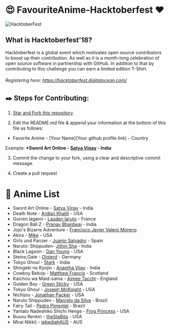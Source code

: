 # :heart_eyes: FavouriteAnime-Hacktoberfest :heart:
![HacktoberFest](https://i0.wp.com/wp.laravel-news.com/wp-content/uploads/2018/10/hacktoberfest-2018.jpg)
## What is Hacktoberfest'18?
Hacktoberfest is a global event which motivates open source contributors to boost up their contribution. As well as it is a month-long celebration of open source software in partnership with GitHub. In addition to that by contributing to this challenge you can earn a limited edition T-Shirt.

###### Registering here: https://hacktoberfest.digitalocean.com/


## :black_nib: Steps for Contributing: 

1. [Star and Fork this repository](https://github.com/satya-vinay/FavoriteAnime-Hacktoberfest.git).

2. Edit the README.md file & append your information at the bottom of this file as follows:

+ Favorite Anime - [Your Name](Your github profile link) - Country

Example: <b>*Sword Art Online - [Satya Vinay](https://github.com/satya-vinay) - India</b>

3. Commit the change to your fork, using a clear and descriptive commit message.

4. Create a pull request


# :ledger: Anime List 

* Sword Art Online - [Satya Vinay](https://github.com/satya-vinay) - India
* Death Note - [Ardlan Khalili](https://github.com/ardlank) - USA
* Gurren lagann - [Lauden laruto](https://github.com/Laudenlaruto/) - France
* Dragon Ball Z - [Pranav Bhardwaj](https://github.com/pranav1999) - India
* Jojo's Bizarre Adventure - [Francisco Javier Valero Moreno](https://github.com/JavierValeroMoreno)
* Akira - [Mike](https://github.com/savagemike) - USA
* Girls und Panzer - [Juanjo Salvador](https://github.com/juanjosalvador) - Spain
* Naruto: Shippuden- [Jithin Sha](https://github.com/waterloo) - India
* Black Lagoon - [Dan Young](https://github.com/ytmnd) - USA
* Steins;Gate - [Olgierd](https://github.com/olgierdg) - Germany
* Tokyo Ghoul - [Stark](https://github.com/ministarkblaze01) - India
* Shingeki no Kyojin - [Anantha Vijay](https://github.com/ananthavijay) - India
* Cowboy Bebop - [Matthew Francis](https://github.com/mafro28) - Scotland
* Kaichou wa Maid-sama - [Aimee Tacchi](https://github.com/darkxangel84) - England
* Golden Boy - [Green Sticky](https://github.com/greensticky) - USA
* Tokyo Ghoul - [Joseph McKnight](https://github.com/Kowake) - USA
* Nichijou - [Jonathan Packer](https://github.com/Egregious-Egg) - USA
* Naruto Shippuden - [Marcelo da Silva](https://github.com/marcelodasilva) - Brazil
* Fairy Tail - [Pedro Pimentel](https://github.com/pedro5) - Brazil
* Yamato Nadeshiko Shichi Henge - [Frog Princess](https://github.com/H8ToDoThis) - USA
* Busou Renkin - [theStaBita](https://github.com/theStaBita) - USA
* Mirai Nikki) - [jebediahAUS](https://github.com/JebediahAUS) - AUS
